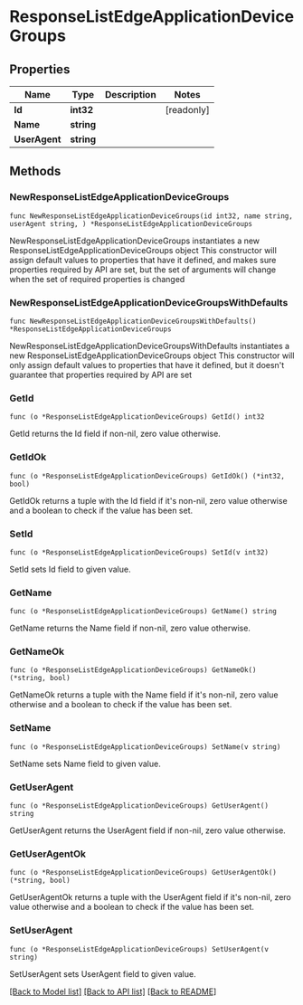 # ResponseListEdgeApplicationDeviceGroups

## Properties

Name | Type | Description | Notes
------------ | ------------- | ------------- | -------------
**Id** | **int32** |  | [readonly] 
**Name** | **string** |  | 
**UserAgent** | **string** |  | 

## Methods

### NewResponseListEdgeApplicationDeviceGroups

`func NewResponseListEdgeApplicationDeviceGroups(id int32, name string, userAgent string, ) *ResponseListEdgeApplicationDeviceGroups`

NewResponseListEdgeApplicationDeviceGroups instantiates a new ResponseListEdgeApplicationDeviceGroups object
This constructor will assign default values to properties that have it defined,
and makes sure properties required by API are set, but the set of arguments
will change when the set of required properties is changed

### NewResponseListEdgeApplicationDeviceGroupsWithDefaults

`func NewResponseListEdgeApplicationDeviceGroupsWithDefaults() *ResponseListEdgeApplicationDeviceGroups`

NewResponseListEdgeApplicationDeviceGroupsWithDefaults instantiates a new ResponseListEdgeApplicationDeviceGroups object
This constructor will only assign default values to properties that have it defined,
but it doesn't guarantee that properties required by API are set

### GetId

`func (o *ResponseListEdgeApplicationDeviceGroups) GetId() int32`

GetId returns the Id field if non-nil, zero value otherwise.

### GetIdOk

`func (o *ResponseListEdgeApplicationDeviceGroups) GetIdOk() (*int32, bool)`

GetIdOk returns a tuple with the Id field if it's non-nil, zero value otherwise
and a boolean to check if the value has been set.

### SetId

`func (o *ResponseListEdgeApplicationDeviceGroups) SetId(v int32)`

SetId sets Id field to given value.


### GetName

`func (o *ResponseListEdgeApplicationDeviceGroups) GetName() string`

GetName returns the Name field if non-nil, zero value otherwise.

### GetNameOk

`func (o *ResponseListEdgeApplicationDeviceGroups) GetNameOk() (*string, bool)`

GetNameOk returns a tuple with the Name field if it's non-nil, zero value otherwise
and a boolean to check if the value has been set.

### SetName

`func (o *ResponseListEdgeApplicationDeviceGroups) SetName(v string)`

SetName sets Name field to given value.


### GetUserAgent

`func (o *ResponseListEdgeApplicationDeviceGroups) GetUserAgent() string`

GetUserAgent returns the UserAgent field if non-nil, zero value otherwise.

### GetUserAgentOk

`func (o *ResponseListEdgeApplicationDeviceGroups) GetUserAgentOk() (*string, bool)`

GetUserAgentOk returns a tuple with the UserAgent field if it's non-nil, zero value otherwise
and a boolean to check if the value has been set.

### SetUserAgent

`func (o *ResponseListEdgeApplicationDeviceGroups) SetUserAgent(v string)`

SetUserAgent sets UserAgent field to given value.



[[Back to Model list]](../README.md#documentation-for-models) [[Back to API list]](../README.md#documentation-for-api-endpoints) [[Back to README]](../README.md)


